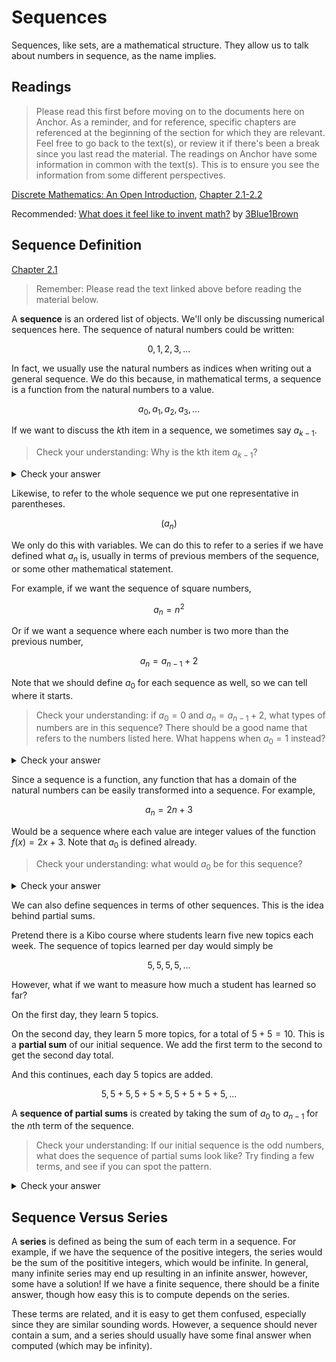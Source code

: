 # Sequences

Sequences, like sets, are a mathematical structure. They allow us to talk about numbers in sequence, as the name implies.

## Readings

> Please read this first before moving on to the documents here on Anchor.
> As a reminder, and for reference, specific chapters are referenced at the beginning of the section for which they are relevant.
> Feel free to go back to the text(s), or review it if there's been a break since you last read the material.
> The readings on Anchor have some information in common with the text(s). This is to ensure you see the information from some different perspectives.

[Discrete Mathematics: An Open Introduction](https://discrete.openmathbooks.org/dmoi3/ch_sequences.html), [Chapter 2.1-2.2](https://discrete.openmathbooks.org/dmoi3/sec_seq_intro.html)

Recommended: [What does it feel like to invent math?](https://www.youtube.com/watch?v=XFDM1ip5HdU) by [3Blue1Brown](https://www.youtube.com/@3blue1brown)

## Sequence Definition

[Chapter 2.1](https://discrete.openmathbooks.org/dmoi3/sec_seq_intro.html)

> Remember: Please read the text linked above before reading the material below.

A **sequence** is an ordered list of objects. We'll only be discussing numerical sequences here. The sequence of natural numbers could be written:

$$0, 1, 2, 3, ...$$

In fact, we usually use the natural numbers as indices when writing out a general sequence. We do this because, in mathematical terms, a sequence is a function from the natural numbers to a value.

$$a_0, a_1, a_2, a_3, ...$$

If we want to discuss the $k$th item in a sequence, we sometimes say $a_{k-1}$. 

> Check your understanding: Why is the kth item $a_{k-1}$?

<details><summary>Check your answer</summary>

Just like indexes on a list, we have the problem that we start our labels at $0$ but verbal labels start at $1$ (the first item).

</details>

Likewise, to refer to the whole sequence we put one representative in parentheses.

$$(a_n)$$

We only do this with variables. We can do this to refer to a series if we have defined what $a_n$ is, usually in terms of previous members of the sequence, or some other mathematical statement.

For example, if we want the sequence of square numbers,

$$a_n = n^2$$

Or if we want a sequence where each number is two more than the previous number,

$$a_n = a_{n-1} + 2$$

Note that we should define $a_0$ for each sequence as well, so we can tell where it starts.

> Check your understanding: if $a_0 = 0$ and $a_n = a_{n-1} + 2$, what types of numbers are in this sequence? There should be a good name that refers to the numbers listed here. What happens when $a_0 = 1$ instead?

<details><summary>Check your answer</summary>

For the first sequence, we get the positive even numbers (plus zero).

The second sequence gives the positive odd numbers.

</details>

Since a sequence is a function, any function that has a domain of the natural numbers can be easily transformed into a sequence. For example,

$$a_n = 2n + 3$$

Would be a sequence where each value are integer values of the function $f(x) = 2x + 3$. Note that $a_0$ is defined already.

> Check your understanding: what would $a_0$ be for this sequence?

<details><summary>Check your answer</summary>

Since it's the natural numbers, the first $x$ value is $0$, and our $a_0 = 2 \cdot 0 + 3 = 3$

</details>

We can also define sequences in terms of other sequences. This is the idea behind partial sums.

Pretend there is a Kibo course where students learn five new topics each week. The sequence of topics learned per day would simply be

$$5, 5, 5, 5, ...$$

However, what if we want to measure how much a student has learned so far?

On the first day, they learn 5 topics.

On the second day, they learn 5 more topics, for a total of $5 + 5 = 10$. This is a **partial sum** of our initial sequence. We add the first term to the second to get the second day total.

And this continues, each day $5$ topics are added.

$$5, 5+5, 5+5+5, 5+5+5+5, ...$$

A **sequence of partial sums** is created by taking the sum of $a_0$ to $a_{n-1}$ for the $n$th term of the sequence.

> Check your understanding: If our initial sequence is the odd numbers, what does the sequence of partial sums look like? Try finding a few terms, and see if you can spot the pattern.

<details><summary>Check your answer</summary>

$1 = 1$

$1 + 3 = 4$

$1 + 3 + 5 = 9$

$1 + 3 + 5 + 7 = 16$

These are the square numbers! The partial sum sequence would be:

$1, 4, 9, 16, 25, ... $

</details>

## Sequence Versus Series

A **series** is defined as being the sum of each term in a sequence. For example, if we have the sequence of the positive integers, the series would be the sum of the posititive integers, which would be infinite. In general, many infinite series may end up resulting in an infinite answer, however, some have a solution! If we have a finite sequence, there should be a finite answer, though how easy this is to compute depends on the series.

These terms are related, and it is easy to get them confused, especially since they are similar sounding words. However, a sequence should never contain a sum, and a series should usually have some final answer when computed (which may be infinity).
